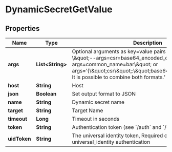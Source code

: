 

# DynamicSecretGetValue


## Properties

Name | Type | Description | Notes
------------ | ------------- | ------------- | -------------
**args** | **List&lt;String&gt;** | Optional arguments as key&#x3D;value pairs or JSON strings, e.g - \\\&quot;--args&#x3D;csr&#x3D;base64_encoded_csr --args&#x3D;common_name&#x3D;bar\\\&quot; or args&#x3D;&#39;{\\\&quot;csr\\\&quot;:\\\&quot;base64_encoded_csr\\\&quot;}. It is possible to combine both formats.&#39; |  [optional]
**host** | **String** | Host |  [optional]
**json** | **Boolean** | Set output format to JSON |  [optional]
**name** | **String** | Dynamic secret name | 
**target** | **String** | Target Name |  [optional]
**timeout** | **Long** | Timeout in seconds |  [optional]
**token** | **String** | Authentication token (see &#x60;/auth&#x60; and &#x60;/configure&#x60;) |  [optional]
**uidToken** | **String** | The universal identity token, Required only for universal_identity authentication |  [optional]



